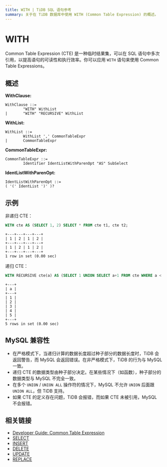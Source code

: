 ```yaml
---
title: WITH | TiDB SQL 语句参考
summary: 关于在 TiDB 数据库中使用 WITH (Common Table Expression) 的概述。
---
```


# WITH

Common Table Expression (CTE) 是一种临时结果集，可以在 SQL 语句中多次引用，以提高语句的可读性和执行效率。你可以应用 `WITH` 语句来使用 Common Table Expressions。

## 概述

**WithClause:**

```ebnf+diagram
WithClause ::=
        "WITH" WithList
|       "WITH" "RECURSIVE" WithList
```

**WithList:**

```ebnf+diagram
WithList ::=
        WithList ',' CommonTableExpr
|       CommonTableExpr
```

**CommonTableExpr:**

```ebnf+diagram
CommonTableExpr ::=
        Identifier IdentListWithParenOpt "AS" SubSelect
```

**IdentListWithParenOpt:**

```ebnf+diagram
IdentListWithParenOpt ::=
( '(' IdentList ')' )?
```

## 示例

非递归 CTE：

```sql
WITH cte AS (SELECT 1, 2) SELECT * FROM cte t1, cte t2;
```

```
+---+---+---+---+
| 1 | 2 | 1 | 2 |
+---+---+---+---+
| 1 | 2 | 1 | 2 |
+---+---+---+---+
1 row in set (0.00 sec)
```

递归 CTE：

```sql
WITH RECURSIVE cte(a) AS (SELECT 1 UNION SELECT a+1 FROM cte WHERE a < 5) SELECT * FROM cte;
```

```
+---+
| a |
+---+
| 1 |
| 2 |
| 3 |
| 4 |
| 5 |
+---+
5 rows in set (0.00 sec)
```

## MySQL 兼容性

* 在严格模式下，当递归计算的数据长度超过种子部分的数据长度时，TiDB 会返回警告，而 MySQL 会返回错误。在非严格模式下，TiDB 的行为与 MySQL 一致。
* 递归 CTE 的数据类型由种子部分决定。在某些情况下（如函数），种子部分的数据类型与 MySQL 不完全一致。
* 在多个 `UNION` / `UNION ALL` 操作符的情况下，MySQL 不允许 `UNION` 后面跟 `UNION ALL`，但 TiDB 支持。
* 如果 CTE 的定义存在问题，TiDB 会报错，而如果 CTE 未被引用，MySQL 不会报错。

## 相关链接

* [Developer Guide: Common Table Expression](/develop/dev-guide-use-common-table-expression.md)
* [SELECT](/sql-statements/sql-statement-select.md)
* [INSERT](/sql-statements/sql-statement-insert.md)
* [DELETE](/sql-statements/sql-statement-delete.md)
* [UPDATE](/sql-statements/sql-statement-update.md)
* [REPLACE](/sql-statements/sql-statement-replace.md)